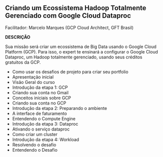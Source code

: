 ## Criando um Ecossistema Hadoop Totalmente Gerenciado com Google Cloud Dataproc
Facilitador: Marcelo Marques (GCP Cloud Architect, GFT Brasil)

**DESCRIÇÃO**

Sua missão será criar um ecossistema de Big Data usando o Google Cloud Platform (GCP). Para isso, o expert te ensinará a configurar o Google Cloud Dataproc, um Hadoop totalmente gerenciado, usando seus créditos gratuitos da GCP.

* Como usar os desafios de projeto para criar seu portfolio
* Apresentação inicial
* Visão Geral do curso
* Introdução da etapa 1: GCP
* Criando sua conta no Gmail
* Conceitos iniciais sobre GCP
* Criando sua conta no GCP
* Introdução da etapa 2: Preparando o ambiente
* A interface de faturamento
* Entendendo o Compute Engine
* Introdução da etapa 3: Dataproc
* Ativando o serviço dataproc
* Como criar um cluster
* Introdução da etapa 4: Workload
* Resolvendo o desafio
* Entendendo o Desafio
